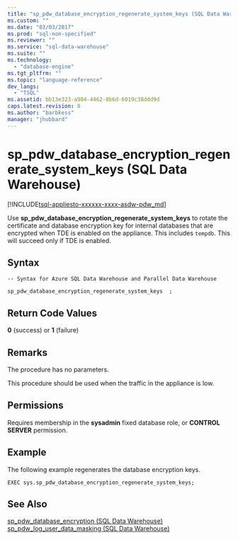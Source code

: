 ```yaml
---
title: "sp_pdw_database_encryption_regenerate_system_keys (SQL Data Warehouse) | Microsoft Docs"
ms.custom: ""
ms.date: "03/03/2017"
ms.prod: "sql-non-specified"
ms.reviewer: ""
ms.service: "sql-data-warehouse"
ms.suite: ""
ms.technology: 
  - "database-engine"
ms.tgt_pltfrm: ""
ms.topic: "language-reference"
dev_langs: 
  - "TSQL"
ms.assetid: bb13e323-a984-4462-8b6d-6019c38ddd9d
caps.latest.revision: 8
ms.author: "barbkess"
manager: "jhubbard"
---
```

# sp_pdw_database_encryption_regenerate_system_keys (SQL Data Warehouse)
[!INCLUDE[tsql-appliesto-xxxxxx-xxxx-asdw-pdw_md](../../../relational-databases/reference/system-catalog-views/includes/tsql-appliesto-xxxxxx-xxxx-asdw-pdw-md.md)]

  Use **sp_pdw_database_encryption_regenerate_system_keys** to rotate the certificate and database encryption key for internal databases that are encrypted when TDE is enabled on the appliance. This includes `tempdb`. This will succeed only if TDE is enabled.  
  
## Syntax  
  
```tsql  
-- Syntax for Azure SQL Data Warehouse and Parallel Data Warehouse  
  
sp_pdw_database_encryption_regenerate_system_keys  ;  
```  
  
## Return Code Values  
 **0** (success) or **1** (failure)  
  
## Remarks  
 The procedure has no parameters.  
  
 This procedure should be used when the traffic in the appliance is low.  
  
## Permissions  
 Requires membership in the **sysadmin** fixed database role, or **CONTROL SERVER** permission.  
  
## Example  
 The following example regenerates the database encryption keys.  
  
```tsql  
EXEC sys.sp_pdw_database_encryption_regenerate_system_keys;  
```  
  
## See Also  
 [sp_pdw_database_encryption &#40;SQL Data Warehouse&#41;](../../../relational-databases/reference/system-stored-procedures/sp-pdw-database-encryption-sql-data-warehouse.md)   
 [sp_pdw_log_user_data_masking &#40;SQL Data Warehouse&#41;](../../../relational-databases/reference/system-stored-procedures/sp-pdw-log-user-data-masking-sql-data-warehouse.md)  
  
  
